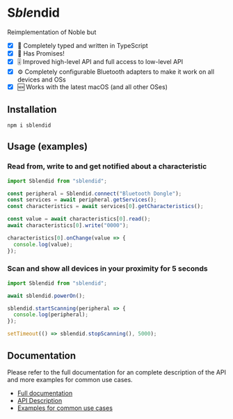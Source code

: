 # S*ble*ndid

Reimplementation of Noble but

- [x] 💪 Completely typed and written in TypeScript
- [x] 💍 Has Promises!
- [x] 🎚️ Improved high-level API and full access to low-level API
- [x] ⚙️ Completely configurable Bluetooth adapters to make it work on all devices and OSs
- [x] 🆕 Works with the latest macOS (and all other OSes)

## Installation

```shell
npm i sblendid
```

## Usage (examples)

### Read from, write to and get notified about a characteristic

```js
import Sblendid from "sblendid";

const peripheral = Sblendid.connect("Bluetooth Dongle");
const services = await peripheral.getServices();
const characteristics = await services[0].getCharacteristics();

const value = await characteristics[0].read();
await characteristics[0].write("0000");

characteristics[0].onChange(value => {
  console.log(value);
});
```

### Scan and show all devices in your proximity for 5 seconds

```js
import Sblendid from "sblendid";

await sblendid.powerOn();

sblendid.startScanning(peripheral => {
  console.log(peripheral);
});

setTimeout(() => sblendid.stopScanning(), 5000);
```

## Documentation

Please refer to the full documentation for an complete description of the API and more examples for common use cases.

- [Full documentation]()
- [API Description]()
- [Examples for common use cases]()

